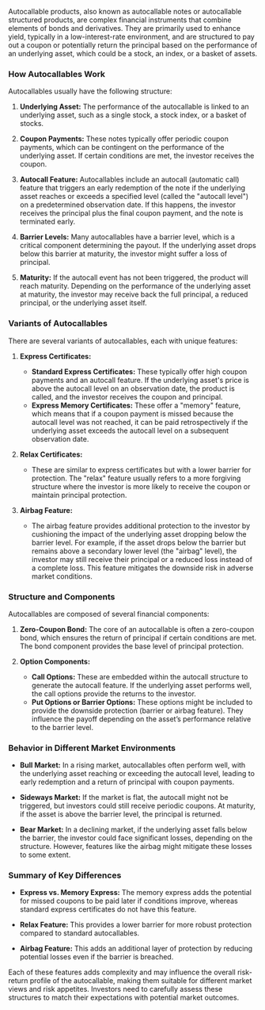 Autocallable products, also known as autocallable notes or autocallable structured products, are complex financial instruments that combine elements of bonds and derivatives. They are primarily used to enhance yield, typically in a low-interest-rate environment, and are structured to pay out a coupon or potentially return the principal based on the performance of an underlying asset, which could be a stock, an index, or a basket of assets.

### **How Autocallables Work**

Autocallables usually have the following structure:

1. **Underlying Asset:** The performance of the autocallable is linked to an underlying asset, such as a single stock, a stock index, or a basket of stocks.

2. **Coupon Payments:** These notes typically offer periodic coupon payments, which can be contingent on the performance of the underlying asset. If certain conditions are met, the investor receives the coupon.

3. **Autocall Feature:** Autocallables include an autocall (automatic call) feature that triggers an early redemption of the note if the underlying asset reaches or exceeds a specified level (called the "autocall level") on a predetermined observation date. If this happens, the investor receives the principal plus the final coupon payment, and the note is terminated early.

4. **Barrier Levels:** Many autocallables have a barrier level, which is a critical component determining the payout. If the underlying asset drops below this barrier at maturity, the investor might suffer a loss of principal.

5. **Maturity:** If the autocall event has not been triggered, the product will reach maturity. Depending on the performance of the underlying asset at maturity, the investor may receive back the full principal, a reduced principal, or the underlying asset itself.

### **Variants of Autocallables**

There are several variants of autocallables, each with unique features:

1. **Express Certificates:**
   - **Standard Express Certificates:** These typically offer high coupon payments and an autocall feature. If the underlying asset's price is above the autocall level on an observation date, the product is called, and the investor receives the coupon and principal.
   - **Express Memory Certificates:** These offer a "memory" feature, which means that if a coupon payment is missed because the autocall level was not reached, it can be paid retrospectively if the underlying asset exceeds the autocall level on a subsequent observation date.

2. **Relax Certificates:**
   - These are similar to express certificates but with a lower barrier for protection. The "relax" feature usually refers to a more forgiving structure where the investor is more likely to receive the coupon or maintain principal protection.

3. **Airbag Feature:**
   - The airbag feature provides additional protection to the investor by cushioning the impact of the underlying asset dropping below the barrier level. For example, if the asset drops below the barrier but remains above a secondary lower level (the "airbag" level), the investor may still receive their principal or a reduced loss instead of a complete loss. This feature mitigates the downside risk in adverse market conditions.

### **Structure and Components**

Autocallables are composed of several financial components:

1. **Zero-Coupon Bond:** The core of an autocallable is often a zero-coupon bond, which ensures the return of principal if certain conditions are met. The bond component provides the base level of principal protection.

2. **Option Components:** 
   - **Call Options:** These are embedded within the autocall structure to generate the autocall feature. If the underlying asset performs well, the call options provide the returns to the investor.
   - **Put Options or Barrier Options:** These options might be included to provide the downside protection (barrier or airbag feature). They influence the payoff depending on the asset’s performance relative to the barrier level.

### **Behavior in Different Market Environments**

- **Bull Market:** In a rising market, autocallables often perform well, with the underlying asset reaching or exceeding the autocall level, leading to early redemption and a return of principal with coupon payments.

- **Sideways Market:** If the market is flat, the autocall might not be triggered, but investors could still receive periodic coupons. At maturity, if the asset is above the barrier level, the principal is returned.

- **Bear Market:** In a declining market, if the underlying asset falls below the barrier, the investor could face significant losses, depending on the structure. However, features like the airbag might mitigate these losses to some extent.

### **Summary of Key Differences**

- **Express vs. Memory Express:** The memory express adds the potential for missed coupons to be paid later if conditions improve, whereas standard express certificates do not have this feature.

- **Relax Feature:** This provides a lower barrier for more robust protection compared to standard autocallables.

- **Airbag Feature:** This adds an additional layer of protection by reducing potential losses even if the barrier is breached.

Each of these features adds complexity and may influence the overall risk-return profile of the autocallable, making them suitable for different market views and risk appetites. Investors need to carefully assess these structures to match their expectations with potential market outcomes.
